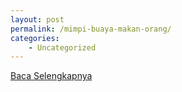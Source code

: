 ```yaml
---
layout: post
permalink: /mimpi-buaya-makan-orang/
categories:
    - Uncategorized
---
```


[Baca Selengkapnya](/10)